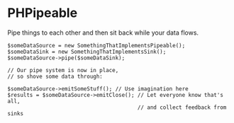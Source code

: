 # PHPipeable

Pipe things to each other and then sit back while your data flows.

```
$someDataSource = new SomethingThatImplementsPipeable();
$someDataSink = new SomethingThatImplementsSink();
$someDataSource->pipe($someDataSink);

// Our pipe system is now in place,
// so shove some data through:

$someDataSource->emitSomeStuff(); // Use imagination here
$results = $someDataSource->emitClose(); // Let everyone know that's all,
                                         // and collect feedback from sinks
```
